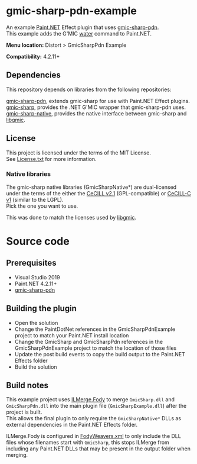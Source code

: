 # gmic-sharp-pdn-example

An example [Paint.NET](https://www.getpaint.net) Effect plugin that uses [gmic-sharp-pdn](https://github.com/0xC0000054/gmic-sharp-pdn).   
This example adds the G'MIC [water](https://gmic.eu/reference.shtml#water) command to Paint.NET.

**Menu location:** Distort > GmicSharpPdn Example

**Compatibility:** 4.2.11+

## Dependencies

This repository depends on libraries from the following repositories:

[gmic-sharp-pdn](https://github.com/0xC0000054/gmic-sharp-pdn), extends gmic-sharp for use with Paint.NET Effect plugins.   
[gmic-sharp](https://github.com/0xC0000054/gmic-sharp), provides the .NET G'MIC wrapper that gmic-sharp-pdn uses.   
[gmic-sharp-native](https://github.com/0xC0000054/gmic-sharp-native), provides the native interface between gmic-sharp and [libgmic](https://github.com/dtschump/gmic).

## License

This project is licensed under the terms of the MIT License.   
See [License.txt](License.txt) for more information.

### Native libraries

The gmic-sharp native libraries (GmicSharpNative*) are dual-licensed under the terms of the either the [CeCILL v2.1](https://cecill.info/licences/Licence_CeCILL_V2.1-en.html) (GPL-compatible) or [CeCILL-C v1](https://cecill.info/licences/Licence_CeCILL-C_V1-en.html) (similar to the LGPL).  
Pick the one you want to use.

This was done to match the licenses used by [libgmic](https://github.com/dtschump/gmic).

# Source code

## Prerequisites

* Visual Studio 2019
* Paint.NET 4.2.11+
* [gmic-sharp-pdn](https://github.com/0xC0000054/gmic-sharp-pdn)

## Building the plugin

* Open the solution
* Change the PaintDotNet references in the GmicSharpPdnExample project to match your Paint.NET install location
* Change the GmicSharp and GmicSharpPdn references in the GmicSharpPdnExample project to match the location of those files
* Update the post build events to copy the build output to the Paint.NET Effects folder
* Build the solution

## Build notes

This example project uses [ILMerge.Fody](https://github.com/tom-englert/ILMerge.Fody) to merge `GmicSharp.dll` and `GmicSharpPdn.dll` into
the main plugin file (`GmicSharpExample.dll`) after the project is built.   
This allows the final plugin to only require the `GmicSharpNative*` DLLs as external dependencies in the Paint.NET Effects folder.

ILMerge.Fody is configured in [FodyWeavers.xml](src/FodyWeavers.xml) to only include the DLL files whose filenames start with `GmicSharp`,
this stops ILMerge from including any Paint.NET DLLs that may be present in the output folder when merging.
